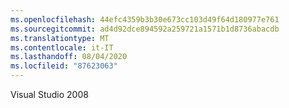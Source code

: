 ```yaml
---
ms.openlocfilehash: 44efc4359b3b30e673cc103d49f64d180977e761
ms.sourcegitcommit: ad4d92dce894592a259721a1571b1d8736abacdb
ms.translationtype: MT
ms.contentlocale: it-IT
ms.lasthandoff: 08/04/2020
ms.locfileid: "87623063"
---
```

Visual Studio 2008
